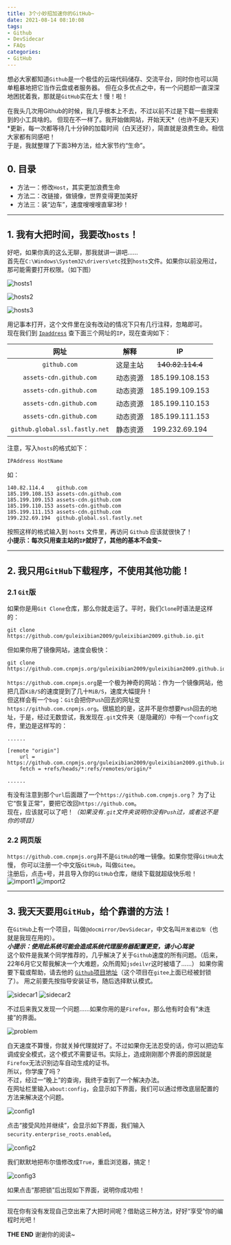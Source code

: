 ```yaml
---
title: 3个小妙招加速你的GitHub~
date: 2021-08-14 08:10:08
tags:
- Github
- DevSidecar
- FAQs
categories:
- GitHub
---
```


想必大家都知道`Github`是一个极佳的云端代码储存、交流平台，同时你也可以简单粗暴地把它当作云盘或者服务器。
但在众多优点之中，有一个问题却一直深深地困扰着我，那就是`GitHub`实在太！慢！啦！  

<!-- more -->

在我头几次用Github的时候，我几乎根本上不去，不过以前不过是下载一些搜索到的小工具啥的。
但现在不一样了。我开始做网站，开始天天*（也许不是天天）*更新，每一次都等待几十分钟的加载时间（白天还好），简直就是浪费生命。相信大家都有同感吧！  
于是，我就整理了下面3种方法，给大家节约“生命”。

## 0. 目录

- 方法一：修改`Host`，其实更加浪费生命  
- 方法二：改链接，做镜像，世界变得更加美好  
- 方法三：装“边车”，速度嗖嗖嗖直窜3秒！  

___

## 1. 我有大把时间，我要改`hosts`！

好吧，如果你真的这么无聊，那我就讲一讲吧......  
首先在`C:\Windows\System32\drivers\etc`找到`hosts`文件。如果你以前没用过，那可能需要打开权限。（如下图）

![hosts1](https://z3.ax1x.com/2021/08/15/fcKoNV.png)

![hosts2](https://z3.ax1x.com/2021/08/15/fcKLjJ.png)

![hosts3](https://z3.ax1x.com/2021/08/15/fcKXu9.png)

用记事本打开，这个文件里在没有改动的情况下只有几行注释，忽略即可。  
现在我们到 [`Ipaddress`](https://www.ipaddress.com) 查下面三个网址的`IP`，现在查询如下：

| 网址                             | 解释   | IP               |
|:------------------------------:|:----:|:----------------:|
| `github.com`                   | 这是主站 | ~~140.82.114.4~~ |
| `assets-cdn.github.com`        | 动态资源 | 185.199.108.153  |
| `assets-cdn.github.com`        | 动态资源 | 185.199.109.153  |
| `assets-cdn.github.com`        | 动态资源 | 185.199.110.153  |
| `assets-cdn.github.com`        | 动态资源 | 185.199.111.153  |
| `github.global.ssl.fastly.net` | 静态资源 | 199.232.69.194   |

注意，写入`hosts`的格式如下：

```hosts
IPAddress HostName
```

如：

```hosts
140.82.114.4    github.com  
185.199.108.153 assets-cdn.github.com  
185.199.109.153 assets-cdn.github.com  
185.199.110.153 assets-cdn.github.com  
185.199.111.153 assets-cdn.github.com
199.232.69.194  github.global.ssl.fastly.net
```

按照这样的格式输入到 `hosts` 文件里，再访问 `Github` 应该就很快了！  
**小提示：每次只用查主站的`IP`就好了，其他的基本不会变\~**  

___

## 2. 我只用`GitHub`下载程序，不使用其他功能！

### 2.1 `Git`版

如果你是用`Git Clone`仓库，那么你就走运了。平时，我们`Clone`时语法是这样的：

```git
git clone https://github.com/guleixibian2009/guleixibian2009.github.io.git
```

但如果你用了镜像网站，速度会极快：

```git
git clone https://github.com.cnpmjs.org/guleixibian2009/guleixibian2009.github.io.git
```

`https://github.com.cnpmjs.org`是一个极为神奇的网站：作为一个镜像网站，他把几百`KiB/S`的速度提到了几十`MiB/S`，速度大幅提升！  
但这样会有一个`bug`：`Git`会把你`Push`回去的网址变`https://github.com.cnpmjs.org`。很尴尬的是，这并不是你想要`Push`回去的地址，于是，经过无数尝试，我发现在`.git`文件夹（是隐藏的）中有一个`config`文件，里边是这样写的：

```
......

[remote "origin"]
    url = https://github.com.cnpmjs.org/guleixibian2009/guleixibian2009.github.io.git
    fetch = +refs/heads/*:refs/remotes/origin/*

......
```

有没有注意到那个`url`后面跟了一个`https://github.com.cnpmjs.org`？
为了让它“恢复正常”，要把它改回`https://github.com`。  
现在，应该就可以了吧！_（如果没有`.git`文件夹说明你没有`Push`过，或者这不是你的项目）_

### 2.2 网页版

`https://github.com.cnpmjs.org`并不是`GitHub`的唯一镜像。如果你觉得`GitHub`太慢，
你可以注册一个中文版`GitHub`，叫做`Gitee`。  
注册后，点击`+`号，并且导入你的`GitHub`仓库，继续下载就超级快乐啦！
![import1](https://z3.ax1x.com/2021/08/15/fcKjBR.png)
![import2](https://z3.ax1x.com/2021/08/15/fcKvH1.png)

___

## 3. 我天天要用`GitHub`，给个靠谱的方法！

在`GitHub`上有一个项目，叫做`@docmirror/DevSidecar`，中文名叫`开发者边车`（也就是我现在用的）。  
**_小提示：使用此系统可能会造成系统代理服务器配置更变，请小心驾驶_**  
这个软件是我某个同学推荐的，几乎解决了关于`Github`速度的所有问题。（后来，22年6月它又帮我解决一个大难题，众所周知`jsdeilvr`这时被墙了……）
如果你需要下载或帮助，请去他的 [`Github`项目地址](https://github.com/docmirror/dev-sidecar)（这个项目在`gitee`上面已经被封锁了）。
用之前要先按指导安装证书，随后选择默认模式。

![sidecar1](https://z3.ax1x.com/2021/08/15/fcMSN6.png)
![sidecar2](https://z3.ax1x.com/2021/08/15/fcMp4K.png)

不过后来我又发现一个问题......如果你用的是`Firefox`，那么他有时会有“未连接”的界面。

![problem](https://z3.ax1x.com/2021/08/15/fcKzAx.png)  

白天速度不算慢，你就关掉代理就好了。不过如果你无法忍受的话，你可以把边车调成安全模式，这个模式不需要证书。实际上，造成刚刚那个界面的原因就是`Firefox`无法识别边车自动生成的证书。  
所以，你学废了吗？  
不过，经过一“晚上”的查询，我终于查到了一个解决办法。  
在网址栏里输入`about:config`，会显示如下界面，我们可以通过修改底层配置的方法来解决这个问题。

![config1](https://z3.ax1x.com/2021/08/15/fcKH9U.png)

点击“接受风险并继续”，会显示如下界面，我们输入`security.enterprise_roots.enabled`。

![config2](https://z3.ax1x.com/2021/08/15/fcKThT.png)

我们默默地把布尔值修改成`True`，重启浏览器，搞定！

![config3](https://z3.ax1x.com/2021/08/15/fcKqc4.png)

如果点击“那把锁”后出现如下界面，说明你成功啦！

___

现在你有没有发现自己空出来了大把时间呢？借助这三种方法，好好“享受”你的编程时光吧！

__THE END__ 谢谢你的阅读~

